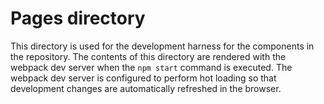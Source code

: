 # Pages directory

This directory is used for the development harness for the components in the
repository. The contents of this directory are rendered with the webpack dev
server when the `npm start` command is executed. The webpack dev server is
configured to perform hot loading so that development changes are automatically
refreshed in the browser.

